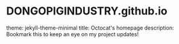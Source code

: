 # DONGOPIGINDUSTRY.github.io
theme: jekyll-theme-minimal
title: Octocat's homepage
description: Bookmark this to keep an eye on my project updates!
